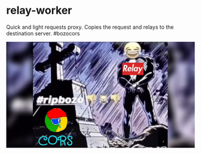 # relay-worker

Quick and light requests proxy. Copies the request and relays to the destination server. #bozocors

![bozo cors](https://raw.githubusercontent.com/freitzzz/cinderela/master/memes/bozocors.jpg)